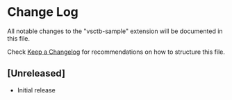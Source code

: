 # Change Log

All notable changes to the "vsctb-sample" extension will be documented in this file.

Check [Keep a Changelog](http://keepachangelog.com/) for recommendations on how to structure this file.

## [Unreleased]

- Initial release
